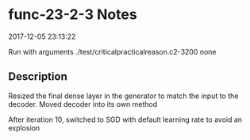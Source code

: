 # func-23-2-3 Notes

2017-12-05 23:13:22

Run with arguments ./test/criticalpracticalreason.c2-3200 none

## Description

Resized the final dense layer in the generator to match the input to the decoder.
Moved decoder into its own method

After iteration 10, switched to SGD with default learning rate to avoid an explosion
